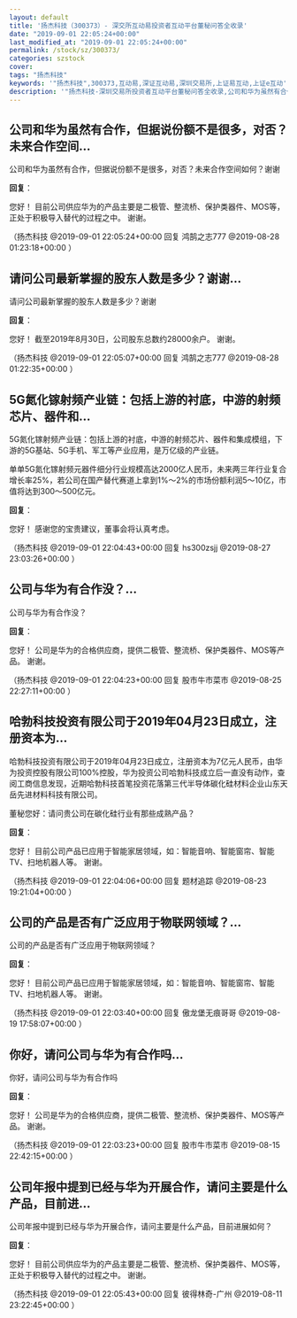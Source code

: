 ```yaml
---
layout: default
title: '扬杰科技（300373）- 深交所互动易投资者互动平台董秘问答全收录'
date: "2019-09-01 22:05:24+00:00"
last_modified_at: "2019-09-01 22:05:24+00:00"
permalink: /stock/sz/300373/
categories: szstock
cover: 
tags: "扬杰科技"
keywords: '"扬杰科技",300373,互动易,深证互动易,深圳交易所,上证易互动,上证e互动'
description: '"扬杰科技-深圳交易所投资者互动平台董秘问答全收录,公司和华为虽然有合作，但据说份额不是很多，对否？未来合作空间如何？谢谢"'
---
```


## 公司和华为虽然有合作，但据说份额不是很多，对否？未来合作空间...

公司和华为虽然有合作，但据说份额不是很多，对否？未来合作空间如何？谢谢

**回复**：

您好！
目前公司供应华为的产品主要是二极管、整流桥、保护类器件、MOS等，正处于积极导入替代的过程之中。
谢谢。 

（扬杰科技  @2019-09-01 22:05:24+00:00 回复 鸿鹄之志777  @2019-08-28 01:23:18+00:00 ）

## 请问公司最新掌握的股东人数是多少？谢谢...

请问公司最新掌握的股东人数是多少？谢谢

**回复**：

您好！
截至2019年8月30日，公司股东总数约28000余户。
谢谢。 

（扬杰科技  @2019-09-01 22:05:07+00:00 回复 鸿鹄之志777  @2019-08-28 01:22:35+00:00 ）

## 5G氮化镓射频产业链：包括上游的衬底，中游的射频芯片、器件和...

5G氮化镓射频产业链：包括上游的衬底，中游的射频芯片、器件和集成模组，下游的5G基站、5G手机、军工等产业应用，是万亿级的产业链。

单单5G氮化镓射频元器件细分行业规模高达2000亿人民币，未来两三年行业复合增长率25%，若公司在国产替代赛道上拿到1%～2%的市场份额利润5～10亿，市值将达到300～500亿元。

**回复**：

您好！
感谢您的宝贵建议，董事会将认真考虑。 

（扬杰科技  @2019-09-01 22:04:43+00:00 回复 hs300zsjj  @2019-08-27 23:03:26+00:00 ）

## 公司与华为有合作没？...

公司与华为有合作没？

**回复**：

您好！
公司是华为的合格供应商，提供二极管、整流桥、保护类器件、MOS等产品。
谢谢。 

（扬杰科技  @2019-09-01 22:04:23+00:00 回复 股市牛市菜市  @2019-08-25 22:27:11+00:00 ）

## 哈勃科技投资有限公司于2019年04月23日成立，注册资本为...

哈勃科技投资有限公司于2019年04月23日成立，注册资本为7亿元人民币，由华为投资控股有限公司100%控股，华为投资公司哈勃科技成立后一直没有动作，查阅工商信息发现，近期哈勃科技首笔投资花落第三代半导体碳化硅材料企业山东天岳先进材料科技有限公司。

董秘您好：请问贵公司在碳化硅行业有那些成熟产品？

**回复**：

您好！
目前公司产品已应用于智能家居领域，如：智能音响、智能窗帘、智能TV、扫地机器人等。
谢谢。 

（扬杰科技  @2019-09-01 22:04:06+00:00 回复 题材追踪  @2019-08-23 19:21:04+00:00 ）

## 公司的产品是否有广泛应用于物联网领域？...

公司的产品是否有广泛应用于物联网领域？

**回复**：

您好！
目前公司产品已应用于智能家居领域，如：智能音响、智能窗帘、智能TV、扫地机器人等。
谢谢。 

（扬杰科技  @2019-09-01 22:03:40+00:00 回复 傲龙堡无痕哥哥  @2019-08-19 17:58:07+00:00 ）

## 你好，请问公司与华为有合作吗...

你好，请问公司与华为有合作吗

**回复**：

您好！
公司是华为的合格供应商，提供二极管、整流桥、保护类器件、MOS等产品。
谢谢。 

（扬杰科技  @2019-09-01 22:03:23+00:00 回复 股市牛市菜市  @2019-08-15 22:42:15+00:00 ）

## 公司年报中提到已经与华为开展合作，请问主要是什么产品，目前进...

公司年报中提到已经与华为开展合作，请问主要是什么产品，目前进展如何？

**回复**：

您好！
目前公司供应华为的产品主要是二极管、整流桥、保护类器件、MOS等，正处于积极导入替代的过程之中。
谢谢。 

（扬杰科技  @2019-09-01 22:05:43+00:00 回复 彼得林奇-广州  @2019-08-11 23:22:45+00:00 ）

